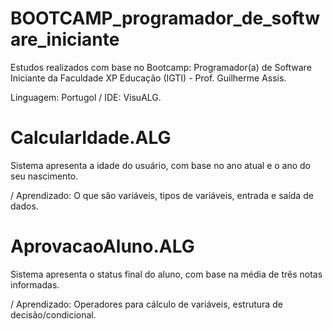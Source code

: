 # BOOTCAMP_programador_de_software_iniciante
Estudos realizados com base no Bootcamp: Programador(a) de Software Iniciante da Faculdade XP Educação (IGTI) - Prof. Guilherme Assis.

Linguagem: Portugol / IDE: VisuALG.

# CalcularIdade.ALG
Sistema apresenta a idade do usuário, com base no ano atual e o ano do seu nascimento.

/ Aprendizado: O que são variáveis, tipos de variáveis, entrada e saída de dados.

# AprovacaoAluno.ALG
Sistema apresenta o status final do aluno, com base na média de três notas informadas.

/ Aprendizado: Operadores para cálculo de variáveis, estrutura de decisão/condicional.





